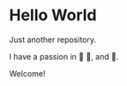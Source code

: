 # Hello World

Just another repository.

I have a passion in :ramen: :pizza:, and :musical_note:. 

Welcome!
